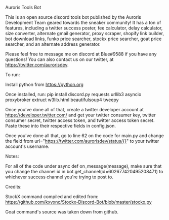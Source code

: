 Auroris Tools Bot

This is an open source discord tools bot published by the Auroris Development Team geared towards the sneaker community! It has a ton of features, including a twitter success poster, fee calculator, delay calculator, size converter, alternate gmail generator, proxy scraper, shopify link builder, bot download links, funko price searcher, stockx price searcher, goat price searcher, and an alternate address generator. 

Please feel free to message me on discord at Blue#9588 if you have any questions! You can also contact us on our twitter, at  https://twitter.com/aurorisdev.


To run:

Install python from https://python.org

Once installed, run:
pip install discord.py requests urllib3 asyncio proxybroker extruct w3lib.html beautifulsoup4 tweepy

Once you've done all of that, create a twitter developer account at https://developer.twitter.com/ and get your twitter consumer key, twitter consumer secret, twitter access token, and twitter access token secret. Paste these into their respective fields in config.json.

Once you've done all that, go to line 62 on the code for main.py and change the field from url="https://twitter.com/aurorisdev/status/{}" to your twitter account's username. 

Notes:

For all of the code under async def on_message(message), make sure that you change the channel id in bot.get_channel(id=602677420495208471) to whichever success channel you're trying to post to.

Credits:

StockX command compiled and edited from: https://github.com/kxvxnc/Stockx-Discord-Bot/blob/master/stockx.py

Goat command's source was taken down from github.
